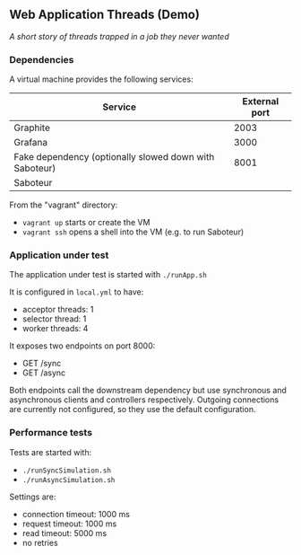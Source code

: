 ## Web Application Threads (Demo)

_A short story of threads trapped in a job they never wanted_

### Dependencies

A virtual machine provides the following services:

Service | External port
------- | -------------
Graphite | 2003
Grafana | 3000
Fake dependency (optionally slowed down with Saboteur) | 8001
Saboteur |

From the "vagrant" directory:
  - `vagrant up` starts or create the VM
  - `vagrant ssh` opens a shell into the VM (e.g. to run Saboteur)

### Application under test

The application under test is started with `./runApp.sh`

It is configured in `local.yml` to have:
  - acceptor threads: 1
  - selector thread: 1
  - worker threads: 4

It exposes two endpoints on port 8000:
  - GET /sync
  - GET /async

Both endpoints call the downstream dependency but use synchronous and
asynchronous clients and controllers respectively. Outgoing connections
are currently not configured, so they use the default configuration.

### Performance tests

Tests are started with:
  - `./runSyncSimulation.sh`
  - `./runAsyncSimulation.sh`

Settings are:
  - connection timeout: 1000 ms
  - request timeout: 1000 ms
  - read timeout: 5000 ms
  - no retries
